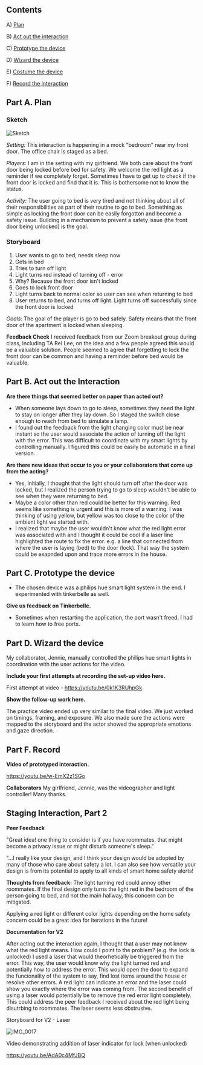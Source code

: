 ## Contents

A) [Plan](#part-a-plan) 

B) [Act out the interaction](#part-b-act-out-the-interaction) 

C) [Prototype the device](#part-c-prototype-the-device)

D) [Wizard the device](#part-d-wizard-the-device) 

E) [Costume the device](#part-e-costume-the-device)

F) [Record the interaction](#part-f-record)

## Part A. Plan 

### Sketch

 ![Sketch](https://user-images.githubusercontent.com/89586838/131934452-9b41c3f3-6a0f-4b01-b9e8-02559df1f2b4.jpg)

_Setting:_ 
This interaction is happening in a mock "bedroom" near my front door. The office chair is staged as a bed.

_Players:_ 
I am in the setting with my girlfriend. We both care about the front door being locked before bed for safety. We welcome the red light as a reminder if we completely forget. Sometimes I have to get up to check if the front door is locked and find that it is. This is bothersome not to know the status.

_Activity:_ 
The user going to bed is very tired and not thinking about all of their responsibilities as part of their routine to go to bed. Something as simple as locking the front door can be easily forgotton and become a safety issue. Building in a mechanism to prevent a safety issue (the front door being unlocked) is the goal.

### Storyboard

1. User wants to go to bed, needs sleep now
2. Gets in bed
3. Tries to turn off light
3. Light turns red instead of turning off - error
4. Why? Because the front door isn't locked
6. Goes to lock front door
7. Light turns back to normal color so user can see when returning to bed
8. User returns to bed, and turns off light. Light turns off successfully since the front door is locked

_Goals:_
The goal of the player is go to bed safely. Safety means that the front door of the apartment is locked when sleeping.

**Feedback Check**
I received feedback from our Zoom breakout group during class, including TA Rei Lee, on the idea and a few people agreed this would be a valuable solution. People seemed to agree that forgetting to lock the front door can be common and having a reminder before bed would be valuable.

## Part B. Act out the Interaction

**Are there things that seemed better on paper than acted out?**

  - When someone lays down to go to sleep, sometimes they need the light to stay on longer after they lay down. So I staged the switch close enough to reach from bed to simulate a lamp.
  - I found out the feedback from the light changing color must be near instant so the user would associate the action of turning off the light with the error. This was difficult to coordinate with my smart lights by controlling manually. I figured this could be easily be automatic in a final version.

**Are there new ideas that occur to you or your collaborators that come up from the acting?**

- Yes, Initially, I thought that the light should turn off after the door was locked, but I realized the person trying to go to sleep wouldn't be able to see when they were returning to bed.
- Maybe a color other than red could be better for this warning. Red seems like something is urgent and this is more of a warning. I was thinking of using yellow, but yellow was too close to the color of the ambient light we started with.
- I realized that maybe the user wouldn't know what the red light error was associated with and I thought it could be cool if a laser line highlighted the route to fix the error. e.g. a line that connected from where the user is laying (bed) to the door (lock). That way the system could be exapnded upon and trace more errors in the house.

## Part C. Prototype the device

- The chosen device was a philips hue smart light system in the end. I experimented with tinkerbelle as well.

**Give us feedback on Tinkerbelle.**

- Sometimes when restarting the application, the port wasn't freed. I had to learn how to free ports.

## Part D. Wizard the device
My collaborator, Jennie, manually controlled the philips hue smart lights in coordination with the user actions for the video.

**Include your first attempts at recording the set-up video here.**

First attempt at video - https://youtu.be/0k1K3RUhpGk. 

**Show the follow-up work here.**

The practice video ended up very similar to the final video. We just worked on timings, framing, and exposure. We also made sure the actions were mapped to the storyboard and the actor showed the appropriate emotions and gaze direction.

## Part F. Record

**Video of prototyped interaction.**

https://youtu.be/w-EmX2z1SGo

**Collaborators**
My girlfriend, Jennie, was the videographer and light controller! Many thanks.

## Staging Interaction, Part 2

**Peer Feedback**

"Great idea! one thing to consider is if you have roommates, that might become a privacy issue or might disturb someone's sleep."

"...I really like your design, and I think your design would be adopted by many of those who care about safety a lot. I can also see how versatile your design is from its potential to apply to all kinds of smart home safety alerts!

**Thoughts from feedback:**
The light turning red could annoy other roommates. If the final design only turns the light red in the bedroom of the person going to bed, and not the main hallway, this concern can be mitigated.

Applying a red light or different color lights depending on the home safety concern could be a great idea for iterations in the future!

**Documentation for V2**

After acting out the interaction again, I thought that a user may not know what the red light means. How could I point to the problem? (e.g. the lock is unlocked) I used a laser that would theorhetically be triggered from the error. This way, the user would know why the light turned red and potentially how to address the error. This would open the door to expand the funcionality of the system to say, find lost items around the house or resolve other errors. A red light can indicate an error and the laser could show you exactly where the error was coming from. The second benefit of using a laser would potentially be to remove the red error light completely. This could address the peer feedback I received about the red light being disutrbing to roommates. The laser seems less obstrusive.

Storyboard for V2 - Laser

![IMG_0017](https://user-images.githubusercontent.com/89586838/133180745-0148b446-bfcd-4bbf-937a-d331c8e5524c.jpg)

Video demonstrating addition of laser indicator for lock (when unlocked) 

https://youtu.be/AdA0c4MfJBQ
